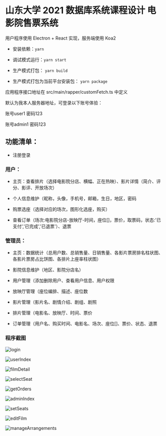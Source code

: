 # 山东大学 2021 数据库系统课程设计 电影院售票系统

用户程序使用 Electron + React 实现，服务端使用 Koa2

- 安装依赖：`yarn`

- 调试模式运行：`yarn start`

- 生产模式打包： `yarn build`

- 生产模式打包为当前平台安装包： `yarn package`

应用程序接口地址在 src/main/rapper/customFetch.ts 中定义

默认为我本人服务器地址，可登录以下账号体验：

账号user1 密码123

账号admin1 密码123

## 功能清单：

- 注册登录

### 用户：

- 主页：查看排片（选择电影院分店、横幅、正在热映）、影片详情（简介、评分、影评、开放场次）

- 个人信息维护（昵称，头像，手机号，邮箱，生日，地区，密码

- 购票选座（选择对应的场次，图形化选座，购买）

- 查看订单（场次:电影院分店-放映厅-时间，座位[]，票价，取票码，状态:'已支付','已完成','已退票'）、退票

### 管理员：

- 主页：数据统计（总用户数、总销售量、日销售量、各影片票房排名柱状图、各影片票房占比饼图、各排片上座率柱状图）

- 影院信息维护（地区、影院分店名）

- 用户管理（添加删除用户、查看用户信息、用户权限

- 放映厅管理（座位编排、描述、座位数

- 影片管理（影片名、剧情介绍、剧组、剧照

- 排片管理（电影名、放映厅、时间、票价

- 订单管理（用户名、购买时间、电影名、场次、座位[]、票价、状态、退票

### 程序截图

![login](screenshots/20210907192356.png)

![userIndex](screenshots/20210907192457.png)

![filmDetail](screenshots/20210907192538.png)

![selectSeat](screenshots/20210907192613.png)

![getOrders](screenshots/20210907192748.png)

![adminIndex](screenshots/20210907192837.png)

![setSeats](screenshots/20210907193005.png)

![editFilm](screenshots/20210907192922.png)

![manageArrangements](screenshots/20210907192947.png)
